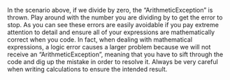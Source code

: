 In the scenario above, if we divide by zero, the “ArithmeticException” is thrown. Play around with the number you are dividing by to get the error to stop. As you can see these errors are easily avoidable if you pay extreme attention to detail and ensure all of your expressions are mathematically correct when you code. In fact, when dealing with mathematical expressions, a logic error causes a larger problem because we will not receive an “ArithmeticException”, meaning that you have to sift through the code and dig up the mistake in order to resolve it. Always be very careful when writing calculations to ensure the intended result.

